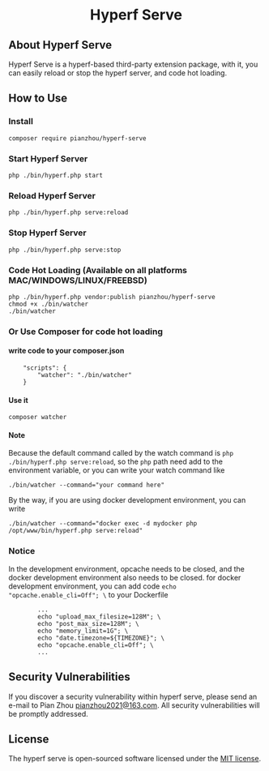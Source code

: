 <h1 align="center" style="text-align:center;">
  Hyperf Serve
</h1>

## About Hyperf Serve

Hyperf Serve is a hyperf-based third-party extension package, with it, you can easily reload or stop the hyperf server, and code hot loading.

## How to Use

### Install 

```
composer require pianzhou/hyperf-serve
```
### Start Hyperf Server
```
php ./bin/hyperf.php start
```
### Reload Hyperf Server
```
php ./bin/hyperf.php serve:reload
```
### Stop Hyperf Server
```
php ./bin/hyperf.php serve:stop
```
### Code Hot Loading (Available on all platforms MAC/WINDOWS/LINUX/FREEBSD)
```
php ./bin/hyperf.php vendor:publish pianzhou/hyperf-serve
chmod +x ./bin/watcher
./bin/watcher
```
### Or Use Composer for code hot loading
#### write code to your composer.json
```
    "scripts": {
        "watcher": "./bin/watcher"
    }
```
#### Use it
```
composer watcher
```

#### Note
Because the default command called by the watch command is `php ./bin/hyperf.php serve:reload`, so the `php` path need add to the environment variable, or you can write your watch command like 
```
./bin/watcher --command="your command here"
```
By the way, if you are using docker development environment, you can write
```
./bin/watcher --command="docker exec -d mydocker php /opt/www/bin/hyperf.php serve:reload"
```

### Notice
In the development environment, opcache needs to be closed, and the docker development environment also needs to be closed.
for docker development environment, you can add code `echo "opcache.enable_cli=Off"; \` to your Dockerfile
```
        ...
        echo "upload_max_filesize=128M"; \
        echo "post_max_size=128M"; \
        echo "memory_limit=1G"; \
        echo "date.timezone=${TIMEZONE}"; \
        echo "opcache.enable_cli=Off"; \
        ...
```

## Security Vulnerabilities

If you discover a security vulnerability within hyperf serve, please send an e-mail to Pian Zhou [pianzhou2021@163.com](pianzhou2021@163.com). All security vulnerabilities will be promptly addressed.

## License

The hyperf serve is open-sourced software licensed under the [MIT license](https://opensource.org/licenses/MIT).